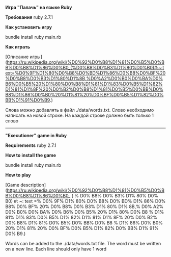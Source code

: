 **Игра "Палачь" на языке Ruby**


**Требования**
ruby 2.7.1


**Как установить игру**

bundle install
ruby main.rb


**Как играть**

[Описание игры] (https://ru.wikipedia.org/wiki/%D0%92%D0%B8%D1%81%D0%B5%D0%BB%D0%B8%D1%86%D0%B0_(%D0%B8%D0%B3%D1%80%D0%B0)#:~:text=%D0%9F%D1%80%D0%B8%D0%BD%D1%86%D0%B8%D0%BF%20%D0%B8%D0%B3%D1%80%D1%8B,%D0%A2%D0%B0%D0%BA%D0%B6%D0%B5%20%D1%80%D0%B8%D1%81%D1%83%D0%B5%D1%82%D1%81%D1%8F%20%D0%B2%D0%B8%D1%81%D0%B5%D0%BB%D0%B8%D1%86%D0%B0%20%D1%81%20%D0%BF%D0%B5%D1%82%D0%BB%D1%91%D0%B9.)

Слова можно добавлять в файл ./data/words.txt. 
Слово необходимо написать на новой строке. 
На каждой строке должно быть только 1 слово

*************************************

**"Executioner" game in Ruby**


**Requirements**
ruby 2.7.1

**How to install the game**

bundle install
ruby main.rb


**How to play**

[Game description] (https://ru.wikipedia.org/wiki/%D0%92%D0%B8%D1%81%D0%B5%D0%BB%D0%B8%D1%86%D0%B0_ ( % D0% B8% D0% B3% D1% 80% D0% B0) #: ~: text =% D0% 9F% D1% 80% D0% B8% D0% BD% D1% 86% D0% B8% D0% BF% 20% D0% B8% D0% B3% D1% 80% D1% 8B,% D0% A2% D0% B0% D0% BA% D0% B6% D0% B5% 20% D1% 80% D0% B8 % D1% 81% D1% 83% D0% B5% D1% 82% D1% 81% D1% 8F% 20% D0% B2% D0% B8% D1% 81% D0% B5% D0% BB% D0% B8 % D1% 86% D0% B0% 20% D1% 81% 20% D0% BF% D0% B5% D1% 82% D0% BB% D1% 91% D0% B9.)

Words can be added to the ./data/words.txt file.
The word must be written on a new line.
Each line should only have 1 word
